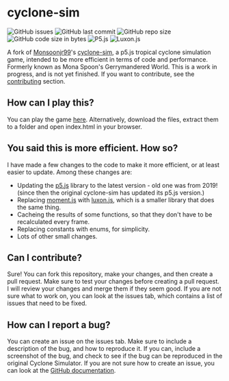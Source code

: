 # cyclone-sim
![GitHub issues](https://img.shields.io/github/issues/strawberrymaster/cyclone-sim)
![GitHub last commit](https://img.shields.io/github/last-commit/strawberrymaster/cyclone-sim)
![GitHub repo size](https://img.shields.io/github/repo-size/strawberrymaster/cyclone-sim)
![GitHub code size in bytes](https://img.shields.io/github/languages/code-size/strawberrymaster/cyclone-sim)
![P5.js](https://img.shields.io/badge/p5.js-v1.11.0-ED225D)
![Luxon.js](https://img.shields.io/badge/luxon.js-v3.4.4-ED225D)

A fork of [Monsoonjr99](https://monsoonjr99.github.io)'s [cyclone-sim](https://monsoonjr99.github.io/cyclone-sim/), a p5.js tropical cyclone simulation game, intended to be more efficient in terms of code and performance. Formerly known as Mona Spoon's Gerrymandered World. This is a work in progress, and is not yet finished. If you want to contribute, see the [contributing](#can-i-contribute) section.

## How can I play this?
You can play the game [here](https://strawberrymaster.github.io/cyclone-sim/). Alternatively, download the files, extract them to a folder and open index.html in your browser.
## You said this is more efficient. How so?
I have made a few changes to the code to make it more efficient, or at least easier to update. Among these changes are:
- Updating the [p5.js](https://p5js.org) library to the latest version - old one was from 2019! (since then the original cyclone-sim has updated its p5.js version.)
- Replacing [moment.js](https://momentjs.com/) with [luxon.js](https://moment.github.io/luxon/), which is a smaller library that does the same thing.
- Cacheing the results of some functions, so that they don't have to be recalculated every frame.
- Replacing constants with enums, for simplicity.
- Lots of other small changes.
## Can I contribute?
Sure! You can fork this repository, make your changes, and then create a pull request. Make sure to test your changes before creating a pull request. I will review your changes and merge them if they seem good. If you are not sure what to work on, you can look at the issues tab, which contains a list of issues that need to be fixed.
## How can I report a bug?
You can create an issue on the issues tab. Make sure to include a description of the bug, and how to reproduce it. If you can, include a screenshot of the bug, and check to see if the bug can be reproduced in the original Cyclone Simulator. If you are not sure how to create an issue, you can look at the [GitHub documentation](https://docs.github.com/en/github/managing-your-work-on-github/creating-an-issue).
